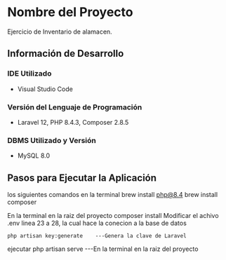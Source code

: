 # Nombre del Proyecto

Ejercicio de Inventario de alamacen.

## Información de Desarrollo
### IDE Utilizado
- Visual Studio Code

### Versión del Lenguaje de Programación
- Laravel 12, PHP 8.4.3, Composer 2.8.5 

### DBMS Utilizado y Versión
-  MySQL 8.0

## Pasos para Ejecutar la Aplicación
los siguientes comandos en la terminal
    brew install php@8.4
    brew install composer

En la terminal en la raiz del proyecto 
    composer install
    Modificar el achivo .env linea 23 a 28, la cual hace la conecion a la base de datos

    php artisan key:generate    ---Genera la clave de Laravel

ejecutar 
    php artisan serve  ---En la terminal en la raiz del proyecto  
